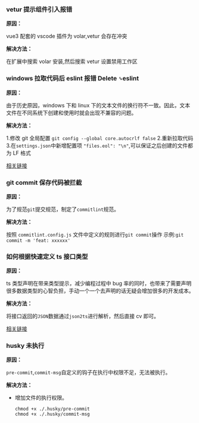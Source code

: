 ### vetur 提示组件引入报错

**原因：**

vue3 配套的 vscode 插件为 volar,vetur 会存在冲突

**解决方法：**

在扩展中搜索 volar 安装,然后搜索 vetur 设置禁用工作区

### windows 拉取代码后 eslint 报错 Delete `␍`eslint

**原因：**

由于历史原因，windows 下和 linux 下的文本文件的换行符不一致。因此，文本文件在不同系统下创建和使用时就会出现不兼容的问题。

**解决方法：**

1.修改 git 全局配置 `git config --global core.autocrlf false` 2.重新拉取代码 3.在`settings.json`中新增配置项 `"files.eol": "\n"`,可以保证之后创建的文件都为 LF 格式

[相关链接](https://juejin.cn/post/6844904069304156168)

### git commit 保存代码被拦截

**原因：**

为了规范`git`提交规范，制定了`commitlint`规范。

**解决方法：**

按照 `commitlint.config.js` 文件中定义的规则进行`git commit`操作
示例:`git commit -m 'feat: xxxxxx'`

### 如何根据快速定义 ts 接口类型

**原因：**

ts 类型声明在带来类型提示，减少编程过程中 bug 率的同时，也带来了需要声明很多数据类型的心智负担，手动一个一个去声明的话无疑会增加很多的开发成本。

**解决方法：**

将接口返回的`JSON`数据通过`json2ts`进行解析，然后直接 cv 即可。

[相关链接](http://json2ts.com/)

### husky 未执行

**原因：**

`pre-commit`,`commit-msg`自定义的钩子在执行中权限不足，无法被执行。

**解决方法：**

- 增加文件的执行权限。

  ```shell
  chmod +x ./.husky/pre-commit
  chmod +x ./.husky/commit-msg
  ```
